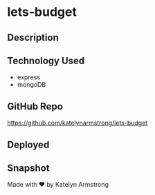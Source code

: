 # lets-budget

## Description

## Technology Used
* express  
* mongoDB   

## GitHub Repo
https://github.com/katelynarmstrong/lets-budget

## Deployed

## Snapshot


Made with ♥ by Katelyn Armstrong